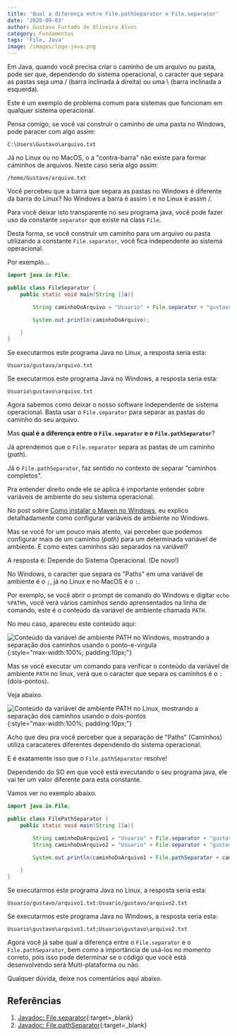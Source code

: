 ```yaml
---
title: 'Qual a diferença entre File.pathSeparator e File.separator'
date: '2020-09-03'
author: Gustavo Furtado de Oliveira Alves
category: Fundamentos
tags: 'File, Java'
image: /images/logo-java.png
---
```


Em Java, quando você precisa criar o caminho de um arquivo ou pasta,
pode ser que, dependendo do sistema operacional, o caracter que separa as pastas seja uma / (barra inclinada à direita) ou uma \ (barra inclinada a esquerda).

Este é um exemplo de problema comum para sistemas que funcionam em qualquer sistema operacional.

Pensa comigo, se você vai construir o caminho de uma pasta no Windows, pode paracer com algo assim:

```
C:\Users\Gustavo\arquivo.txt
```

Já no Linux ou no MacOS, o a "contra-barra" não existe para formar caminhos de arquivos.
Neste caso seria algo assim:

```
/home/Gustavo/arquivo.txt
```

Você percebeu que a barra que separa as pastas no Windows é diferente da barra do Linux?
No Windows a barra é assim \ e no Linux é assim /.

Para você deixar isto transparente no seu programa java, você pode fazer uso da constante `separator`
que existe na class `File`.

Desta forma, se você construir um caminho para um arquivo ou pasta utilizando a constante `File.separator`, você fica independente ao sistema operacional.

Por exemplo...

```java
import java.io.File;

public class FileSeparator {
    public static void main(String []a){

        String caminhoDoArquivo = "Usuario" + File.separator + "gustavo" + File.separator + "arquivo.txt";

        System.out.println(caminhoDoArquivo);

    }
}
```

Se executarmos este programa Java no Linux, a resposta seria esta:

```
Usuario/gustavo/arquivo.txt
```

Se executarmos este programa Java no Windows, a resposta seria esta:

```
Usuario\gustavo\arquivo.txt
```

Agora sabemos como deixar o nosso software independente de sistema operacional.
Basta usar o `File.separator` para separar as pastas do caminho do seu arquivo.

Mas **qual é a diferença entre o `File.separator` e o `File.pathSeparator`**?

Já aprendemos que o `File.separator` separa as pastas de um caminho (*path*).

Já o `File.pathSeparator`, faz sentido no contexto de separar "caminhos completos".

Pra entender direito onde ele se aplica é importante entender sobre variáveis de ambiente do seu sistema operacional.

No post sobre [Como instalar o Maven no Windows](https://dicasdejava.com.br/como-instalar-o-maven-no-windows/), eu explico detalhadamente como configurar variáveis de ambiente no Windows.

Mas se você for um pouco mais atento, vai perceber que podemos configurar mais de um caminho (_path_) para um determinada variável de ambiente. E como estes caminhos são separados na variável?

A resposta é: Depende do Sistema Operacional. (De novo!)

No Windows, o caracter que separa os "Paths" em uma variável de ambiente é o `;`, já no Linux e no MacOS é o `:`.

Por exemplo, se você abrir o prompt de comando do Windows e digitar `echo %PATH%`, você verá vários caminhos sendo aprensentados na linha de comando, este é o conteúdo da variável de ambiente chamada `PATH`.

No meu caso, apareceu este conteúdo aqui:

![Conteúdo da variável de ambiente PATH no Windows, mostrando a separação dos caminhos usando o ponto-e-virgula](/images/conteudo-da-variavel-de-ambiente-path.png){:style="max-width:100%; padding:10px;"}

Mas se você executar um comando para verificar o conteúdo da variável de ambiente `PATH` no linux, verá que o caracter que separa os caminhos é o `:` (dois-pontos).

Veja abaixo.

![Conteúdo da variável de ambiente PATH no Linux, mostrando a separação dos caminhos usando o dois-pontos](/images/conteudo-da-variavel-de-ambiente-path-no-linux.png){:style="max-width:100%; padding:10px;"}


Acho que deu pra você perceber que a separação de "Paths" (Caminhos) utiliza caracateres diferentes dependendo do sistema operacional.

E é exatamente isso que o `File.pathSeparator` resolve!

Dependendo do SO em que você está executando o seu programa java, ele vai ter um valor diferente para esta constante.

Vamos ver no exemplo abaixo.

```java
import java.io.File;

public class FilePathSeparator {
    public static void main(String []a){

        String caminhoDoArquivo1 = "Usuario" + File.separator + "gustavo" + File.separator + "arquivo1.txt";
        String caminhoDoArquivo2 = "Usuario" + File.separator + "gustavo" + File.separator + "arquivo2.txt";

        System.out.println(caminhoDoArquivo1 + File.pathSeparator + caminhoDoArquivo2);

    }
}
```

Se executarmos este programa Java no Linux, a resposta seria esta:

```
Usuario/gustavo/arquivo1.txt:Usuario/gustavo/arquivo2.txt
```

Se executarmos este programa Java no Windows, a resposta seria esta:

```
Usuario\gustavo\arquivo1.txt;Usuario\gustavo\arquivo2.txt
```

Agora você já sabe qual a diferença entre o `File.separator` e o `File.pathSeparator`,
bem como a importância de usá-los no momento correto, pois isso pode determinar se o
código que você está desenvolvendo será Multi-plataforma ou não.

Qualquer dúvida, deixe nos comentários aqui abaixo.


## Referências

1. [Javadoc: File.separator](https://docs.oracle.com/javase/7/docs/api/java/io/File.html#separator){:target=_blank}
2. [Javadoc: File.pathSeparator](https://docs.oracle.com/javase/7/docs/api/java/io/File.html#pathSeparator){:target=_blank}
